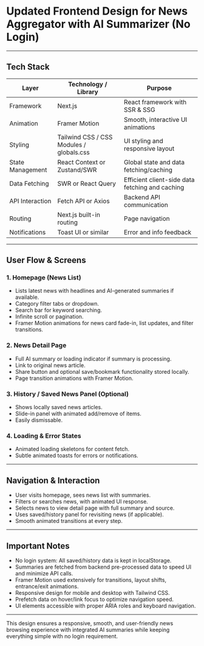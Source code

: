 # Updated Frontend Design for News Aggregator with AI Summarizer (No Login)

---

## Tech Stack

| Layer             | Technology / Library                   | Purpose                                          |
|-------------------|--------------------------------------|--------------------------------------------------|
| Framework         | Next.js                              | React framework with SSR & SSG                    |
| Animation         | Framer Motion                       | Smooth, interactive UI animations                 |
| Styling           | Tailwind CSS / CSS Modules / globals.css | UI styling and responsive layout                 |
| State Management  | React Context or Zustand/SWR         | Global state and data fetching/caching            |
| Data Fetching     | SWR or React Query                   | Efficient client-side data fetching and caching   |
| API Interaction   | Fetch API or Axios                   | Backend API communication                          |
| Routing           | Next.js built-in routing             | Page navigation                                  |
| Notifications     | Toast UI or similar                  | Error and info feedback                            |

---

## User Flow & Screens

### 1. Homepage (News List)
- Lists latest news with headlines and AI-generated summaries if available.
- Category filter tabs or dropdown.
- Search bar for keyword searching.
- Infinite scroll or pagination.
- Framer Motion animations for news card fade-in, list updates, and filter transitions.

### 2. News Detail Page
- Full AI summary or loading indicator if summary is processing.
- Link to original news article.
- Share button and optional save/bookmark functionality stored locally.
- Page transition animations with Framer Motion.

### 3. History / Saved News Panel (Optional)
- Shows locally saved news articles.
- Slide-in panel with animated add/remove of items.
- Easily dismissable.

### 4. Loading & Error States
- Animated loading skeletons for content fetch.
- Subtle animated toasts for errors or notifications.

---

## Navigation & Interaction

- User visits homepage, sees news list with summaries.
- Filters or searches news, with animated UI response.
- Selects news to view detail page with full summary and source.
- Uses saved/history panel for revisiting news (if applicable).
- Smooth animated transitions at every step.

---

## Important Notes

- No login system: All saved/history data is kept in localStorage.
- Summaries are fetched from backend pre-processed data to speed UI and minimize API calls.
- Framer Motion used extensively for transitions, layout shifts, entrance/exit animations.
- Responsive design for mobile and desktop with Tailwind CSS.
- Prefetch data on hover/link focus to optimize navigation speed.
- UI elements accessible with proper ARIA roles and keyboard navigation.

---

This design ensures a responsive, smooth, and user-friendly news browsing experience with integrated AI summaries while keeping everything simple with no login requirement.
